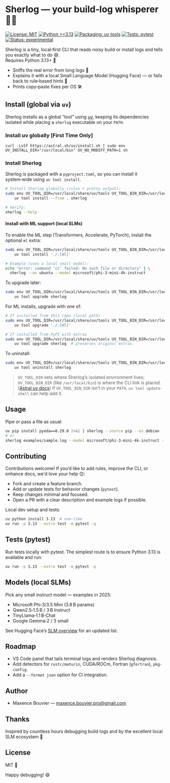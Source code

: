 # Sherlog — your build‑log whisperer 🕵️‍♂️

[![License: MIT](https://img.shields.io/badge/License-MIT-blue.svg)](LICENSE)
[![Python >=3.13](https://img.shields.io/badge/python-%3E%3D3.13-blue)](#)
[![Packaging: uv tools](https://img.shields.io/badge/packaging-uv%20tools-8A2BE2)](https://docs.astral.sh/uv/concepts/tools/)
[![Tests: pytest](https://img.shields.io/badge/tests-pytest-green)](#)
[![Status: experimental](https://img.shields.io/badge/status-experimental-orange)](#)

Sherlog is a tiny, local‑first CLI that reads noisy build or install logs and tells you exactly what to do 😄.  
Requires Python 3.13+ 🐍

- Sniffs the real error from long logs 🧐
- Explains it with a local Small Language Model (Hugging Face) — or falls back to rule‑based hints 🤖
- Prints copy‑paste fixes per OS 🛠️

## Install (global via `uv`)

Sherlog installs as a global “tool” using [uv](https://docs.astral.sh/uv/), keeping its dependencies isolated while placing a `sherlog` executable on your `PATH`.

### Install uv globally [First Time Only]
```
curl -LsSf https://astral.sh/uv/install.sh | sudo env UV_INSTALL_DIR="/usr/local/bin" UV_NO_MODIFY_PATH=1 sh
```


### Install Sherlog
Sherlog is packaged with a `pyproject.toml`, so you can install it system‑wide using `uv tool install`.

```bash
# Install Sherlog globally (rules + pretty output):
sudo env UV_TOOL_DIR=/usr/local/share/uv/tools UV_TOOL_BIN_DIR=/usr/local/bin \
    uv tool install --from . sherlog

# Verify:
sherlog --help
````

#### Install with ML support (local SLMs)
To enable the ML step (Transformers, Accelerate, PyTorch), install the optional `ml` extra:

```bash
sudo env UV_TOOL_DIR=/usr/local/share/uv/tools UV_TOOL_BIN_DIR=/usr/local/bin \
    uv tool install './.[ml]'

# Example (uses a local small model):
echo "error: command 'cc' failed: No such file or directory" | \
  sherlog --os ubuntu --model microsoft/phi-3-mini-4k-instruct
```

To upgrade later:

```bash
sudo env UV_TOOL_DIR=/usr/local/share/uv/tools UV_TOOL_BIN_DIR=/usr/local/bin \
    uv tool upgrade sherlog
```

For ML installs, upgrade with one of:

```bash
# If installed from this repo (local path)
sudo env UV_TOOL_DIR=/usr/local/share/uv/tools UV_TOOL_BIN_DIR=/usr/local/bin \
    uv tool upgrade './.[ml]'

# If installed from PyPI with extras
sudo env UV_TOOL_DIR=/usr/local/share/uv/tools UV_TOOL_BIN_DIR=/usr/local/bin \
    uv tool upgrade sherlog  # preserves original extras
```

To uninstall:

```bash
sudo env UV_TOOL_DIR=/usr/local/share/uv/tools UV_TOOL_BIN_DIR=/usr/local/bin \
    uv tool uninstall sherlog
```

> `UV_TOOL_DIR` sets where Sherlog’s isolated environment lives; `UV_TOOL_BIN_DIR` (like `/usr/local/bin`) is where the CLI link is placed. ([Astral uv docs](https://docs.astral.sh/uv/concepts/tools))
> If `UV_TOOL_BIN_DIR` isn’t in your `PATH`, `uv tool update-shell` can help add it.

## Usage

Pipe or pass a file as usual:

```bash
uv pip install pyeda==0.29.0 2>&1 | sherlog --source pip --os debian
# or
sherlog examples/sample.log --model microsoft/phi-3-mini-4k-instruct --os ubuntu
```

## Contributing

Contributions welcome! If you’d like to add rules, improve the CLI, or enhance docs, we'd love your help 😊:

- Fork and create a feature branch.
- Add or update tests for behavior changes (`pytest`).
- Keep changes minimal and focused.
- Open a PR with a clear description and example logs if possible.

Local dev setup and tests:

```bash
uv python install 3.13  # one-time
uv run -p 3.13 --extra test -m pytest -q
```

## Tests (pytest)

Run tests locally with pytest. The simplest route is to ensure Python 3.13 is available and run:

```bash
uv run -p 3.13 --extra test -m pytest -q
```

## Models (local SLMs)

Pick any small instruct model — examples in 2025:

* Microsoft Phi‑3/3.5 Mini (3.8 B params)
* Qwen2.5‑1.5 B / 3 B Instruct
* TinyLlama‑1.1 B‑Chat
* Google Gemma‑2 / 3 small

See Hugging Face’s [SLM overview](https://huggingface.co/blog/jjokah/small-language-model) for an updated list.

## Roadmap

* VS Code panel that tails terminal logs and renders Sherlog diagnosis.
* Add detectors for `rustc/maturin`, CUDA/ROCm, Fortran (`gfortran`), `pkg-config`.
* Add a `--format json` option for CI integration.

## Author

- Maxence Bouvier — maxence.bouvier.pro@gmail.com

## Thanks

Inspired by countless hours debugging build logs and by the excellent local SLM ecosystem 🙏

## License

MIT 🙂

Happy debugging! 😄
